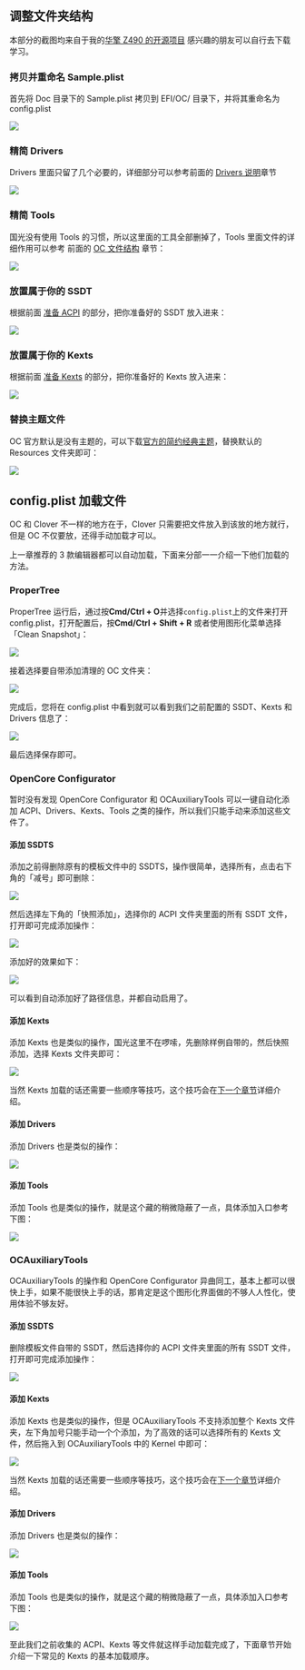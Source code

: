 ## 调整文件夹结构

本部分的截图均来自于我的[华擎 Z490 的开源项目](https://github.com/sqlsec/AsRock-Z490-Steel-Legend-i7-10700/releases) 感兴趣的朋友可以自行去下载学习。

### 拷贝并重命名 Sample.plist 

首先将 Doc 目录下的 Sample.plist 拷贝到 EFI/OC/ 目录下，并将其重命名为 config.plist

 ![](https://image.3001.net/images/20220227/16459588435178.png) 

### 精简 Drivers

Drivers 里面只留了几个必要的，详细部分可以参考前面的 [Drivers 说明](/3-准备工作/3-5/)章节

![](https://image.3001.net/images/20210918/16319606413798.png)  

### 精简 Tools

国光没有使用 Tools 的习惯，所以这里面的工具全部删掉了，Tools 里面文件的详细作用可以参考 前面的 [OC 文件结构](/3-准备工作/3-2/) 章节： 

![](https://image.3001.net/images/20210918/16319607035783.png)  

### 放置属于你的 SSDT 

根据前面 [准备 ACPI](/3-准备工作/3-3/) 的部分，把你准备好的 SSDT 放入进来： 

![](https://image.3001.net/images/20210918/16319607358816.png)  

### 放置属于你的 Kexts

根据前面 [准备 Kexts](/3-准备工作/3-4/) 的部分，把你准备好的 Kexts 放入进来： 

![](https://image.3001.net/images/20210918/1631960794410.png)  

### 替换主题文件

OC 官方默认是没有主题的，可以下载[官方的简约经典主题](https://github.com/acidanthera/OcBinaryData)，替换默认的 Resources 文件夹即可：

![](https://image.3001.net/images/20210918/16319611637162.png)  

## config.plist 加载文件

OC 和 Clover 不一样的地方在于，Clover 只需要把文件放入到该放的地方就行，但是 OC 不仅要放，还得手动加载才可以。

上一章推荐的 3 款编辑器都可以自动加载，下面来分部一一介绍一下他们加载的方法。

### ProperTree

ProperTree 运行后，通过按**Cmd/Ctrl + O**并选择`config.plist`上的文件来打开 config.plist，打开配置后，按**Cmd/Ctrl + Shift + R** 或者使用图形化菜单选择 「Clean Snapshot」：

![](https://image.3001.net/images/20210918/16319615616451.png) 

接着选择要自带添加清理的 OC 文件夹：

![](https://image.3001.net/images/20210918/16319616001312.png) 

完成后，您将在 config.plist 中看到就可以看到我们之前配置的  SSDT、Kexts 和 Drivers 信息了：  

![](https://image.3001.net/images/20210918/1631961644478.png) 

最后选择保存即可。 

### OpenCore Configurator

暂时没有发现 OpenCore Configurator 和 OCAuxiliaryTools 可以一键自动化添加 ACPI、Drivers、Kexts、Tools 之类的操作，所以我们只能手动来添加这些文件了。

#### 添加 SSDTS

添加之前得删除原有的模板文件中的  SSDTS，操作很简单，选择所有，点击右下角的「减号」即可删除：

![](https://image.3001.net/images/20210919/16320580694941.png) 

然后选择左下角的「快照添加」，选择你的 ACPI 文件夹里面的所有 SSDT 文件，打开即可完成添加操作：

![](https://image.3001.net/images/20210919/16320581206539.png)  

添加好的效果如下：

![](https://image.3001.net/images/20210919/1632058206838.png) 

可以看到自动添加好了路径信息，并都自动启用了。 

#### 添加 Kexts

添加 Kexts 也是类似的操作，国光这里不在啰嗦，先删除样例自带的，然后快照添加，选择 Kexts 文件夹即可：

![](https://image.3001.net/images/20210919/16320583374476.png)  

当然 Kexts 加载的话还需要一些顺序等技巧，这个技巧会在[下一个章节](3-8.html)详细介绍。 

#### 添加 Drivers

添加 Drivers 也是类似的操作：

![](https://image.3001.net/images/20210919/16320584551705.png)  

#### 添加 Tools

添加 Tools 也是类似的操作，就是这个藏的稍微隐蔽了一点，具体添加入口参考下图：

![](https://image.3001.net/images/20210919/16320586414517.png)  

### OCAuxiliaryTools

OCAuxiliaryTools 的操作和 OpenCore Configurator 异曲同工，基本上都可以很快上手，如果不能很快上手的话，那肯定是这个图形化界面做的不够人人性化，使用体验不够友好。

#### 添加 SSDTS

删除模板文件自带的 SSDT，然后选择你的 ACPI 文件夹里面的所有 SSDT 文件，打开即可完成添加操作：

![](https://image.3001.net/images/20210919/16320596213828.png) 

 #### 添加 Kexts

添加 Kexts 也是类似的操作，但是 OCAuxiliaryTools 不支持添加整个 Kexts 文件夹，左下角加号只能手动一个个添加，为了高效的话可以选择所有的 Kexts 文件，然后拖入到 OCAuxiliaryTools 中的 Kernel 中即可：

![](https://image.3001.net/images/20210919/16320598968967.png)  

当然 Kexts 加载的话还需要一些顺序等技巧，这个技巧会在[下一个章节](3-8.html)详细介绍。 

#### 添加 Drivers

添加 Drivers 也是类似的操作：

![](https://image.3001.net/images/20210919/16320601336699.png)  

#### 添加 Tools

添加 Tools 也是类似的操作，就是这个藏的稍微隐蔽了一点，具体添加入口参考下图：

![](https://image.3001.net/images/20210919/16320601885839.png)  

至此我们之前收集的 ACPI、Kexts 等文件就这样手动加载完成了，下面章节开始介绍一下常见的 Kexts 的基本加载顺序。
